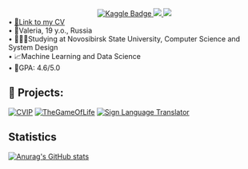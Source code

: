 <div id="badge" align="center"><a href="https://www.kaggle.com/valeriayakovleva"> <img src="https://img.shields.io/badge/Kaggle-blue?style=for-the-badge&amp;logo=kaggle&amp;logoColor=white" alt="Kaggle Badge" /> </a> <a href="https://t.me/melaroozz"> <img src="https://img.shields.io/badge/Telegram-blue?style=for-the-badge&amp;logo=Telegram" /> </a> <a href="mailto:v.yakovleva2@g.nsu.ru"> <img src="https://img.shields.io/badge/email-white?style=for-the-badge&amp;logo=gmail" /> </a></div>
<div id="points" align="left">&bull; <a href="https://drive.google.com/file/d/1H39xPk6hMJ0XPctQkcChPbgOiNj1EgNH/view?usp=sharing">📄Link to my CV</a> <br />&bull; <a>📌Valeria, 19 y.o., Russia</a> <br />&bull; <a>👩🏻‍🎓Studying at Novosibirsk State University, Computer Science and System Design</a> <br />&bull; <a>📈Machine Learning and Data Science</a> <br />&bull; <a>📒GPA: 4.6/5.0&nbsp;</a></div>


## 📁 Projects:

[![CVIP](https://github-readme-stats.vercel.app/api/pin/?username=CV-goes-frr&repo=CVIP&theme=gotham&cache_seconds=2000)](https://github.com/CV-goes-frr/CVIP)
[![TheGameOfLife](https://github-readme-stats.vercel.app/api/pin/?username=melarozz&repo=TheGameOfLife&theme=gotham&cache_seconds=2000)](https://github.com/melarozz/TheGameOfLife)
[![Sign Language Translator](https://github-readme-stats.vercel.app/api/pin/?username=melarozz&repo=Sign-language-translator&theme=gotham&cache_seconds=2000)](https://github.com/melarozz/Sign-language-translator)


## Statistics
[![Anurag's GitHub stats](https://github-readme-stats.vercel.app/api?username=melarozz&theme=dark&rank_icon=percentile&hide_title=true)](https://github.com/anuraghazra/github-readme-stats)
